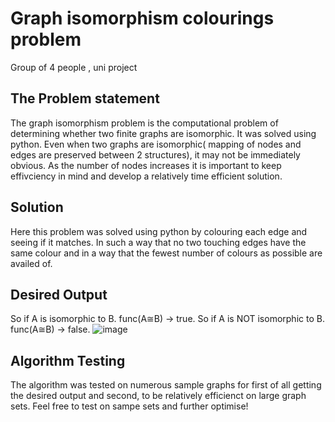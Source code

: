 # Graph isomorphism colourings problem

Group of 4 people , uni project 

## The Problem statement 
The graph isomorphism problem is the computational problem of determining whether two finite graphs are isomorphic.
It was solved using python. Even when two graphs are isomorphic( mapping of nodes and edges are preserved between 2 structures), it may not be immediately obvious. As the number of nodes increases it is important to keep effivciency in mind and develop a relatively time efficient solution. 

## Solution  
Here this problem was solved using python by colouring each edge and seeing if it matches. In such a way that no two touching edges have the same colour and in a way that the fewest number of colours as possible are availed of. 

## Desired Output
So if A is isomorphic to B. func(A≅B) -> true. 
So if A is NOT isomorphic to B. func(A≅B) -> false. 
![image](https://user-images.githubusercontent.com/44605305/231787426-202db02b-b305-4a27-8ece-0389b97f3474.png)


##  Algorithm Testing 

The algorithm was tested on numerous sample graphs for first of all getting the desired output and second, to be relatively efficienct on large graph sets. Feel free to test on sampe sets and further optimise!
